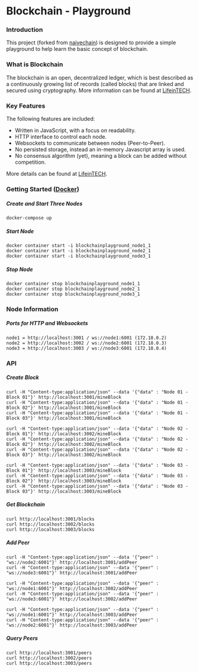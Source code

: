 # Blockchain - Playground

### Introduction
This project (forked from [naivechain](https://github.com/lhartikk/naivechain)) is designed to provide a simple playground to help learn the basic concept of blockchain.

### What is Blockchain
The blockchain is an open, decentralized ledger, which is best described as a continuously growing list of records (called blocks) that are linked and secured using cryptography. More information can be found at  [LifeinTECH](http://lifeintech.com/2014/01/27/Blockchain/).

### Key Features
The following features are included:

* Written in JavaScript, with a focus on readability.
* HTTP interface to control each node.
* Websockets to communicate between nodes (Peer-to-Peer).
* No persisted storage, instead an in-memory Javascript array is used.
* No consensus algorithm (yet), meaning a block can be added without competition.

More details can be found at [LifeinTECH](http://www.lifeintech.com).

### Getting Started ([Docker](http://www.docker.com))
##### Create and Start Three Nodes
```
docker-compose up
```
##### Start Node
```
docker container start -i blockchainplayground_node1_1
docker container start -i blockchainplayground_node2_1
docker container start -i blockchainplayground_node3_1
```
##### Stop Node
```
docker container stop blockchainplayground_node1_1
docker container stop blockchainplayground_node2_1
docker container stop blockchainplayground_node3_1
```


### Node Information
##### Ports for HTTP and Websockets
```
node1 = http://localhost:3001 / ws://node1:6001 (172.18.0.2)
node2 = http://localhost:3002 / ws://node2:6001 (172.18.0.3)
node3 = http://localhost:3003 / ws://node3:6001 (172.18.0.4)
```


### API
##### Create Block
```
curl -H "Content-type:application/json" --data '{"data" : "Node 01 - Block 01"}' http://localhost:3001/mineBlock
curl -H "Content-type:application/json" --data '{"data" : "Node 01 - Block 02"}' http://localhost:3001/mineBlock
curl -H "Content-type:application/json" --data '{"data" : "Node 01 - Block 03"}' http://localhost:3001/mineBlock

curl -H "Content-type:application/json" --data '{"data" : "Node 02 - Block 01"}' http://localhost:3002/mineBlock
curl -H "Content-type:application/json" --data '{"data" : "Node 02 - Block 02"}' http://localhost:3002/mineBlock
curl -H "Content-type:application/json" --data '{"data" : "Node 02 - Block 03"}' http://localhost:3002/mineBlock

curl -H "Content-type:application/json" --data '{"data" : "Node 03 - Block 01"}' http://localhost:3003/mineBlock
curl -H "Content-type:application/json" --data '{"data" : "Node 03 - Block 02"}' http://localhost:3003/mineBlock
curl -H "Content-type:application/json" --data '{"data" : "Node 03 - Block 03"}' http://localhost:3003/mineBlock
```
##### Get Blockchain
```
curl http://localhost:3001/blocks
curl http://localhost:3002/blocks
curl http://localhost:3003/blocks
```
##### Add Peer
```
curl -H "Content-type:application/json" --data '{"peer" : "ws://node2:6001"}' http://localhost:3001/addPeer
curl -H "Content-type:application/json" --data '{"peer" : "ws://node3:6001"}' http://localhost:3001/addPeer

curl -H "Content-type:application/json" --data '{"peer" : "ws://node1:6001"}' http://localhost:3002/addPeer
curl -H "Content-type:application/json" --data '{"peer" : "ws://node3:6001"}' http://localhost:3002/addPeer

curl -H "Content-type:application/json" --data '{"peer" : "ws://node1:6001"}' http://localhost:3003/addPeer
curl -H "Content-type:application/json" --data '{"peer" : "ws://node2:6001"}' http://localhost:3003/addPeer
```
##### Query Peers
```
curl http://localhost:3001/peers
curl http://localhost:3002/peers
curl http://localhost:3003/peers
```
